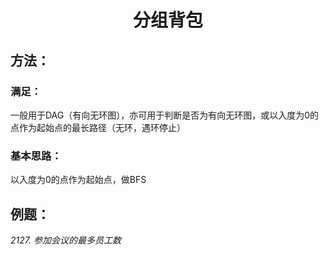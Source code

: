 <!--
 * @Description: 
 * @Author: shadow221213
 * @Date: 2023-11-01 13:56:45
 * @LastEditTime: 2023-11-01 14:04:18
-->
# <div align="center">分组背包</div>

## 方法：

### 满足：
一般用于DAG（有向无环图），亦可用于判断是否为有向无环图，或以入度为0的点作为起始点的最长路径（无环，遇环停止）

### 基本思路：
以入度为0的点作为起始点，做BFS

## 例题：

*2127. 参加会议的最多员工数*